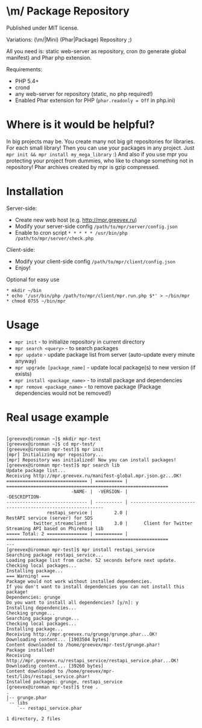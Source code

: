\m/ Package Repository
===

Published under MIT license.

Variations: (\m/|Mini) (Phar|Package) Repository ;)

All you need is: static web-server as repository, cron (to generate global manifest) and Phar php extension.

Requirements:
 * PHP 5.4+
 * crond
 * any web-server for repository (static, no php required!)
 * Enabled Phar extension for PHP (`phar.readonly = Off` in php.ini)

Where is it would be helpful?
===

In big projects may be. You create many not big git repositories for libraries. For each small library!
Then you can use your packages in any project. Just `mpr init && mpr install my_mega_library` :)
And also if you use mpr you protecting your project from dummies, who like to change something not in repository!
Phar archives created by mpr is gzip compressed.

Installation
===

Server-side:
* Create new web host (e.g. http://mpr.greevex.ru)
* Modify your server-side config `/path/to/mpr/server/config.json`
* Enable to cron script `* * * * * /usr/bin/php /path/to/mpr/server/check.php`

Client-side:
* Modify your client-side config `/path/to/mpr/client/config.json`
* Enjoy!

Optional for easy use
```
* mkdir ~/bin
* echo '/usr/bin/php /path/to/mpr/client/mpr.run.php $*' > ~/bin/mpr
* chmod 0755 ~/bin/mpr
```

Usage
===

* `mpr init` - to initialize repository in current directory
* `mpr search <query>` - to search packages
* `mpr update` - update package list from server (auto-update every minute anyway)
* `mpr upgrade [package_name]` - update local package(s) to new version (if exists)
* `mpr install <package_name>` - to install package and dependencies
* `mpr remove <package_name>` - to remove package (Package dependencies would not be removed!)

Real usage example
===
```

[greevex@ironman ~]$ mkdir mpr-test
[greevex@ironman ~]$ cd mpr-test/
[greevex@ironman mpr-test]$ mpr init
[mpr] Initializing mpr repository...
[mpr] Repository was initialized! Now you can install packages!
[greevex@ironman mpr-test]$ mpr search lib
Update package list...
Receiving http://mpr.greevex.ru/manifest-global.mpr.json.gz...OK!
============================== | ========== | ============================================================
                        -NAME- |  -VERSION- |                                                -DESCRIPTION-
------------------------------ | ---------- | ------------------------------------------------------------
               restapi_service |        2.0 |                             RestAPI service (server) for SDS
          twitter_streamclient |        3.0 |      Client for Twitter Streaming API based on Phirehose lib
===== Total: 2 =============== | ========== | ============================================================
---
[greevex@ironman mpr-test]$ mpr install restapi_service
Searching package restapi_service...
Loading package list from cache. 52 seconds before next update.
Checking local packages...
Installing package...
=== Warning! ===
Package would not work without installed dependencies.
If you don't want to install dependencies you can not install this package!
Dependencies: grunge
Do you want to install all dependencies? [y/n]: y
Installing dependencies...
Checking grunge...
Searching package grunge...
Checking local packages...
Installing package...
Receiving http://mpr.greevex.ru/grunge/grunge.phar...OK!
Downloading content... [1903504 bytes]
Content downloaded to /home/greevex/mpr-test/grunge.phar!
Package installed!
Receiving http://mpr.greevex.ru/restapi_service/restapi_service.phar...OK!
Downloading content... [39260 bytes]
Content downloaded to /home/greevex/mpr-test/libs/restapi_service.phar!
Installed packages: grunge, restapi_service
[greevex@ironman mpr-test]$ tree .
.
|-- grunge.phar
`-- libs
    `-- restapi_service.phar

1 directory, 2 files


```